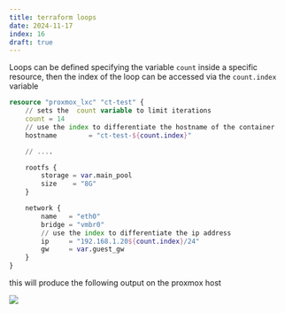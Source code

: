 ```yaml
---
title: terraform loops
date: 2024-11-17
index: 16
draft: true
---
```


Loops can be defined  specifying the variable `count` inside a specific resource, then the index of the loop  can be accessed via the `count.index` variable

```terraform
resource "proxmox_lxc" "ct-test" {
	// sets the  count variable to limit iterations
	count = 14
	// use the index to differentiate the hostname of the container
	hostname        = "ct-test-${count.index}"

	// ....

	rootfs {
		storage = var.main_pool
		size    = "8G"
	}

	network {
		name   = "eth0"
		bridge = "vmbr0"
		// use the index to differentiate the ip address
		ip     = "192.168.1.20${count.index}/24"
		gw     = var.guest_gw
	}
}
```

this will produce the following output on the proxmox host

![](/images/Pasted%20image%2020241117151330.png)


